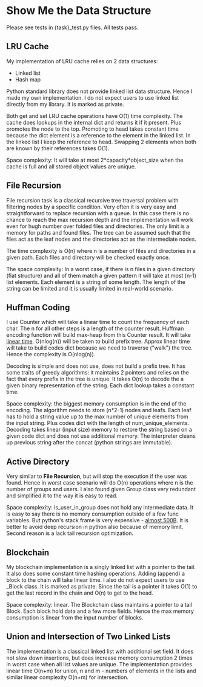 # Show Me the Data Structure

Please see tests in {task}_test.py files. All tests pass. 

## LRU Cache

My implementation of LRU cache relies on 2 data structures:

- Linked list
- Hash map

Python standard library does not provide linked list data structure. Hence I made my own implementation.
I do not expect users to use linked list directly from my library. It is marked as private.

Both get and set LRU cache operations have O(1) time complexity. The cache does lookups in the internal
dict and returns it if it present. Plus promotes the node to the top. Promoting to head takes constant
time because the dict element is a reference to the element in the linked list. In the linked list I 
keep the reference to head. Swapping 2 elements when both are known by their references takes O(1).

Space complexity: It will take at most 2\*capacity\*object_size when the cache is full and all stored
object values are unique.   

## File Recursion

File recursion task is a classical recursive tree traversal problem with filtering nodes by a specific
condition. Very often it is very easy and straightforward to replace recursion with a queue. In this 
case there is no chance to reach the max recursion depth and the implementation will work even for 
hugh number over folded files and directories. The only limit is a memory for paths and found files. 
The tree can be assumed such that the files act as the leaf nodes and the directories act as the
intermediate nodes.

The time complexity is O(n) where n is a number of files and directories in a given path. Each files and
directory will be checked exactly once.

The space complexity: In a worst case, if there is n files in a given directory (flat structure) and 
all of them match a given pattern it will take at most (n-1) list elements. Each element is a 
string of some length. The length of the string can be limited and it is usually limited in
real-world scenario.  

## Huffman Coding

I use Counter which will take a linear time to count the frequency of each char. The n for all
other steps is a length of the counter result. Huffman encoding function will build max-heap from 
this Counter result. 
It will take [linear time](https://docs.python.org/3/library/heapq.html#heapq.heapify). 
O(nlog(n)) will be taken to build prefix tree. Approx linear time will take to build
codes dict because we need to traverse ("walk") the tree. Hence the complexity is O(nlog(n)).

Decoding is simple and does not use, does not build a prefix tree. It has some traits of greedy
algorithms: it maintains 2 pointers and relies on the fact that every prefix in the tree is unique.
It takes O(n) to decode the a given binary representation of the string. Each dict lookup takes a 
constant time.

Space complexity: the biggest memory consumption is in the end of the encoding. The algorithm
needs to store (n\*2-1) nodes and leafs. Each leaf has to hold a string value up to the max number
of unique elements from the input string. Plus codes dict with the length of num_unique_elements.
Decoding takes linear (input size) memory to restore the string based on a given code dict and
does not use additional memory. The interpreter cleans up previous string after the concat
(python strings are immutable).

## Active Directory

Very similar to __File Recursion__, but will stop the execution if the user was found. Hence in worst
case scenario will do O(n) operations where n is the number of groups and users. I also found given
Group class very redundant and simplified it to the way it is easy to read.

Space complexity: is_user_in_group does not hold any intermediate data. It is easy to say there is no memory
consumption outside of a few func variables. But python's stack frame is very expensive -
[almost 500B](https://stackoverflow.com/questions/27564825/recursive-functions-memory-usage).
It is better to avoid deep recursion in python also because of memory limit. Second reason is
a lack tail recursion optimization.

## Blockchain

My blockchain implementation is a singly linked list with a pointer to the tail. It also does some 
constant time hashing operations. Adding (append) a block to the chain will take linear time. I also do
not expect users to use _Block class. It is marked as private. Since the tail is a pointer it takes
O(1) to get the last record in the chain and O(n) to get to the head.

Space complexity: linear. The Blockchain class maintains a pointer to a tail Block. Each block
hold data and a few more fields. Hence the max memory consumption is linear from the input number
of blocks.

## Union and Intersection of Two Linked Lists

The implementation is a classical linked list with additional set field. It does not slow down
insertions, but does increase memory consumption 2 times in worst case when all list values are unique.
The implementation provides linear time O(n+m) for union, n and m - numbers of elements in the lists 
and similar linear complexity O(n+m) for intersection.